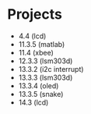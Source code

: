 # Projects 
- 4.4 (lcd)  
- 11.3.5 (matlab)  
- 11.4 (xbee)  
- 12.3.3 (lsm303d)  
- 13.3.2 (i2c interrupt)  
- 13.3.3 (lsm303d)  
- 13.3.4 (oled)  
- 13.3.5 (snake)  
- 14.3 (lcd)
